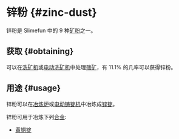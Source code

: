 # 锌粉 {#zinc-dust}

锌粉是 Slimefun 中的 9 种[矿粉](/Dusts)之一。

## 获取 {#obtaining}

可以在[洗矿机](/Ore-Washer)或[电动洗矿机](/Electric-Dust-Washer)中处理[筛矿](/Sifted-Ore)，有 11.1% 的几率可以获得锌粉。

## 用途 {#usage}

锌粉可以在[冶炼炉](/Smeltery)或[电动铸锭机](/Electric-Ingot-Factory)中冶炼成[锌锭](/Zinc-Ingot)。

锌粉可用于冶炼下列[合金](/Ingots#alloys):

* [黄铜锭](/Brass-Ingot)
